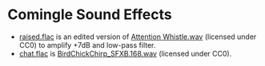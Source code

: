 # Comingle Sound Effects

* [raised.flac](raised.flac) is an edited version of
  [Attention Whistle.wav](https://freesound.org/people/Skiggz/sounds/256552/)
  (licensed under CC0) to amplify +7dB and low-pass filter.
* [chat.flac](chat.flac) is
  [BirdChickChirp_SFXB.168.wav](https://freesound.org/people/basedMedia/sounds/548096/)
  (licensed under CC0).
